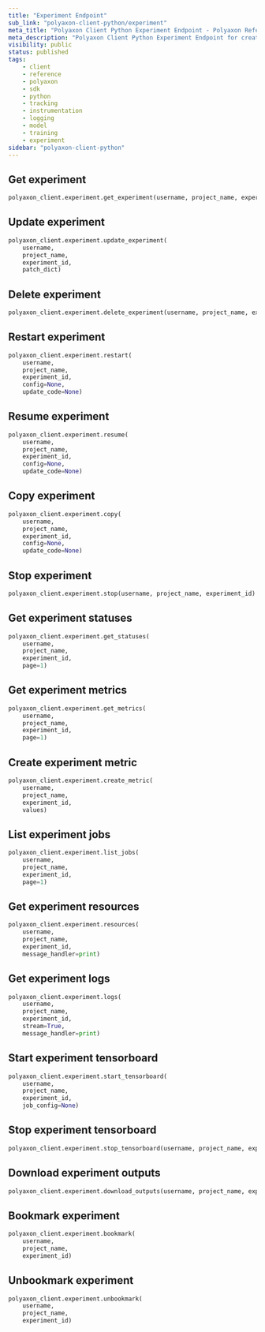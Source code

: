 ```yaml
---
title: "Experiment Endpoint"
sub_link: "polyaxon-client-python/experiment"
meta_title: "Polyaxon Client Python Experiment Endpoint - Polyaxon References"
meta_description: "Polyaxon Client Python Experiment Endpoint for creating training, monitoring, and instrumenting experiments."
visibility: public
status: published
tags:
    - client
    - reference
    - polyaxon
    - sdk
    - python
    - tracking
    - instrumentation
    - logging
    - model
    - training
    - experiment
sidebar: "polyaxon-client-python"
---
```


## Get experiment

```python
polyaxon_client.experiment.get_experiment(username, project_name, experiment_id)
```

## Update experiment

```python
polyaxon_client.experiment.update_experiment(
    username,
    project_name,
    experiment_id,
    patch_dict)
```

## Delete experiment

```python
polyaxon_client.experiment.delete_experiment(username, project_name, experiment_id)
```


## Restart experiment

```python
polyaxon_client.experiment.restart(
    username,
    project_name,
    experiment_id,
    config=None,
    update_code=None)
```

## Resume experiment

```python
polyaxon_client.experiment.resume(
    username,
    project_name,
    experiment_id,
    config=None,
    update_code=None)
```

## Copy experiment

```python
polyaxon_client.experiment.copy(
    username,
    project_name,
    experiment_id,
    config=None,
    update_code=None)
```

## Stop experiment

```python
polyaxon_client.experiment.stop(username, project_name, experiment_id)
```

## Get experiment statuses

```python
polyaxon_client.experiment.get_statuses(
    username,
    project_name,
    experiment_id,
    page=1)
```

## Get experiment metrics

```python
polyaxon_client.experiment.get_metrics(
    username,
    project_name,
    experiment_id,
    page=1)
```

## Create experiment metric

```python
polyaxon_client.experiment.create_metric(
    username,
    project_name,
    experiment_id,
    values)
```

## List experiment jobs

```python
polyaxon_client.experiment.list_jobs(
    username,
    project_name,
    experiment_id,
    page=1)
```

## Get experiment resources

```python
polyaxon_client.experiment.resources(
    username,
    project_name,
    experiment_id,
    message_handler=print)
```

## Get experiment logs

```python
polyaxon_client.experiment.logs(
    username,
    project_name,
    experiment_id,
    stream=True,
    message_handler=print)
```

## Start experiment tensorboard

```python
polyaxon_client.experiment.start_tensorboard(
    username,
    project_name,
    experiment_id,
    job_config=None)
```

## Stop experiment tensorboard

```python
polyaxon_client.experiment.stop_tensorboard(username, project_name, experiment_id)
```

## Download experiment outputs

```python
polyaxon_client.experiment.download_outputs(username, project_name, experiment_id)
```

## Bookmark experiment

```python
polyaxon_client.experiment.bookmark(
    username,
    project_name,
    experiment_id)
```


## Unbookmark experiment

```python
polyaxon_client.experiment.unbookmark(
    username,
    project_name,
    experiment_id)
```
